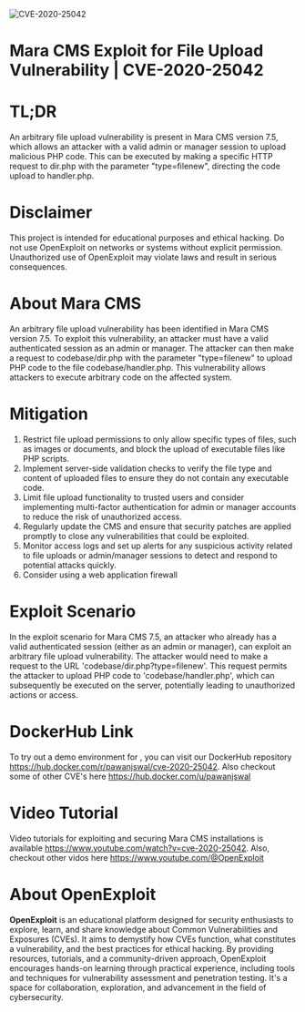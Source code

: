 ![CVE-2020-25042](https://raw.githubusercontent.com/pawanjswal/pawanjswal.github.io/master/cve/cve-2020-25042/assets/thumbnail.jpg)

# Mara CMS Exploit for File Upload Vulnerability | CVE-2020-25042

# TL;DR
An arbitrary file upload vulnerability is present in Mara CMS version 7.5, which allows an attacker with a valid admin or manager session to upload malicious PHP code. This can be executed by making a specific HTTP request to dir.php with the parameter "type=filenew", directing the code upload to handler.php.

# Disclaimer
This project is intended for educational purposes and ethical hacking. Do not use OpenExploit on networks or systems without explicit permission. Unauthorized use of OpenExploit may violate laws and result in serious consequences.

# About Mara CMS
An arbitrary file upload vulnerability has been identified in Mara CMS version 7.5. To exploit this vulnerability, an attacker must have a valid authenticated session as an admin or manager. The attacker can then make a request to codebase/dir.php with the parameter "type=filenew" to upload PHP code to the file codebase/handler.php. This vulnerability allows attackers to execute arbitrary code on the affected system.

# Mitigation
1. Restrict file upload permissions to only allow specific types of files, such as images or documents, and block the upload of executable files like PHP scripts.
2. Implement server-side validation checks to verify the file type and content of uploaded files to ensure they do not contain any executable code.
3. Limit file upload functionality to trusted users and consider implementing multi-factor authentication for admin or manager accounts to reduce the risk of unauthorized access.
4. Regularly update the CMS and ensure that security patches are applied promptly to close any vulnerabilities that could be exploited.
5. Monitor access logs and set up alerts for any suspicious activity related to file uploads or admin/manager sessions to detect and respond to potential attacks quickly.
6. Consider using a web application firewall

# Exploit Scenario
In the exploit scenario for Mara CMS 7.5, an attacker who already has a valid authenticated session (either as an admin or manager), can exploit an arbitrary file upload vulnerability. The attacker would need to make a request to the URL 'codebase/dir.php?type=filenew'. This request permits the attacker to upload PHP code to 'codebase/handler.php', which can subsequently be executed on the server, potentially leading to unauthorized actions or access.

# DockerHub Link
To try out a demo environment for , you can visit our DockerHub repository https://hub.docker.com/r/pawanjswal/cve-2020-25042. Also checkout some of other CVE's here https://hub.docker.com/u/pawanjswal

# Video Tutorial
Video tutorials for exploiting  and securing Mara CMS installations is available https://www.youtube.com/watch?v=cve-2020-25042. Also, checkout other vidos here https://www.youtube.com/@OpenExploit

# About OpenExploit
**OpenExploit** is an educational platform designed for security enthusiasts to explore, learn, and share knowledge about Common Vulnerabilities and Exposures (CVEs). It aims to demystify how CVEs function, what constitutes a vulnerability, and the best practices for ethical hacking. By providing resources, tutorials, and a community-driven approach, OpenExploit encourages hands-on learning through practical experience, including tools and techniques for vulnerability assessment and penetration testing. It's a space for collaboration, exploration, and advancement in the field of cybersecurity.
